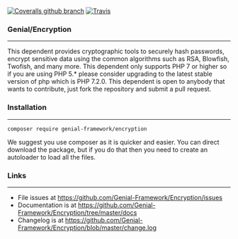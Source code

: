 [![Coveralls github branch](https://img.shields.io/coveralls/github/Genial-Framework/MongoDB/master.svg?style=flat-square)](https://coveralls.io/github/Genial-Framework/MongoDB?branch=master) [![Travis](https://img.shields.io/travis/Genial-Framework/MongoDB.svg?style=flat-square)](https://travis-ci.org/Genial-Framework/MongoDB)

### Genial/Encryption

-------
This dependent provides cryptographic tools to securely hash passwords, encrypt sensitive data using the common algorithms such as RSA, Blowfish, Twofish, and many more. This dependent only supports PHP 7 or higher so if you are using PHP 5.* please consider upgrading to the latest stable version of php which is PHP 7.2.0. This dependent is open to anybody that wants to contribute, just fork the repository and submit a pull request.

### Installation

-------
```
composer require genial-framework/encryption
```

We suggest you use composer as it is quicker and easier. You can direct download the package, but if you do that then you need to create an autoloader to load all the files.

### Links

-------
- File issues at https://github.com/Genial-Framework/Encryption/issues
- Documentation is at https://github.com/Genial-Framework/Encryption/tree/master/docs
- Changelog is at https://github.com/Genial-Framework/Encryption/blob/master/change.log
